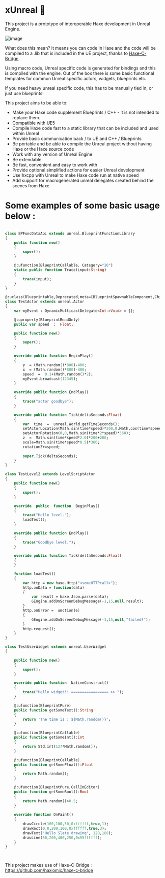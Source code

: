 
  

#  xUnreal 🦾

  

This project is a prototype of interoperable Haxe development in Unreal Engine.

![image](https://user-images.githubusercontent.com/1677550/176910275-edd9ab7a-57d5-465d-a80a-549ccb7d218a.png)

What does this mean? It means you can code in Haxe and the code will be compiled to a .lib that is included in the UE project, thanks to [Haxe-C-Bridge](https://github.com/haxiomic/haxe-c-bridge).

Using macro code, Unreal specific code is generated for bindings and this is compiled with the engine. 
Out of the box there is some basic functional templates for common Unreal specific actors, widgets, blueprints etc.

If you need heavy unreal specific code, this has to be manually tied in, or just use blueprints!  
  

This project aims to be able to:


- Make your Haxe code supplement Blueprints / C++ - it is not intended to replace them.
- Compatible with UE5
- Compile Haxe code fast to a static library that can be included and used within Unreal
- Provide basic communication back / to UE and C++ / Blueprints
- Be portable and be able to compile the Unreal project without having Haxe or the Haxe source code
- Work with any version of Unreal Engine
- Be extendable
- Be fast, convenient and easy to work with
- Provide optional simplified actions for easier Unreal development
- Use hxcpp with Unreal to make Haxe code run at native speed
- Add support for macrogenerated unreal delegates created behind the scenes from Haxe.

#  Some examples of some basic usage below :

  

```haxe

class BPFuncDataApi extends unreal.BlueprintFunctionLibrary
{
	public function new()
	{
		super();
	}

	@:ufunction(BlueprintCallable, Category="IO")
	static public function Trace(input:String)
	{
		trace(input);
	}
}

@:uclass(Blueprintable,Deprecated,meta=[BlueprintSpawnableComponent,ChildCanTick])
class TestActor extends unreal.Actor
{
	var myEvent : DynamicMulticastDelegate<Int->Void> = {};

	@:uproperty(BlueprintReadOnly)
	public var speed  :  Float;

	public function new()
	{
		super();
	}

	override public function BeginPlay()
	{
		y  = (Math.random()*800)-400;
		x  = (Math.random()*800)-400;
		speed  =  0.1+(Math.random()*2);
		myEvent.broadcast(12345);
	}

	override public function EndPlay()
	{
		trace("actor goodbye");
	}

	override public function Tick(deltaSeconds:Float)
	{
		var  time  =  unreal.World.getTimeSeconds();
		setActorLocation(Math.sin(time*speed)*200,0,Math.cos(time*speed)*100+100);
		setActorRotation(0,0,Math.sin(time*2*speed)*360);
		z  =  Math.sin(time*speed*2.0)*200+200;
		scale=Math.sin(time*speed*0.5)*360;
		rotationZ+=speed;
		
		super.Tick(deltaSeconds);
	}
}

class TestLevel2 extends LevelScriptActor
{
	public function new()
	{
		super();
	}

	override  public  function  BeginPlay()
	{
		trace("Hello level.");
		loadTest();
	}

	override public function EndPlay()
	{
		trace("Goodbye level.");
	}

	override public function Tick(deltaSeconds:Float)
	{
	}

	function loadTest()
	{
		var http = new haxe.Http("<someHTTPcall>");
		http.onData = function(data)
		{
			var result = haxe.Json.parse(data);
			GEngine.addOnScreenDebugMessage(-1,15,null,result);
		}
		http.onError =  unction(e)
		{
			GEngine.addOnScreenDebugMessage(-1,15,null,"failed!");
		}
		http.request();
	}
}

class TestUserWidget extends unreal.UserWidget
{

	public function new()
	{
		super();
	}

	override public function  NativeConstruct()
	{
		trace("Hello widget!! ================= >> ");
	}

	@:ufunction(BlueprintPure)
	public function getSomeText():String
	{
		return 'The time is : ${Math.random()}';
	}

	@:ufunction(BlueprintCallable)
	public function getSomeInt():Int
	{
		return Std.int(127*Math.random());
	}

	@:ufunction(BlueprintCallable)
	public function getSomeFloat():Float
	{
		return Math.random();
	}

	@:ufunction(BlueprintPure,CallInEditor)
	public function getSomeBool():Bool
	{
		return Math.random()>0.5;
	}
	
	override function OnPaint()
	{
		drawCircle(100,100,50,0xffffff,true,1);
		drawRect(0,0,200,100,0xffffff,true,3);
		drawText('Hello Slate drawing', 120,180);
		drawLine(50,200,400,250,0x55ffffff);
	}
}

  

```
This project makes use of Haxe-C-Bridge : https://github.com/haxiomic/haxe-c-bridge
